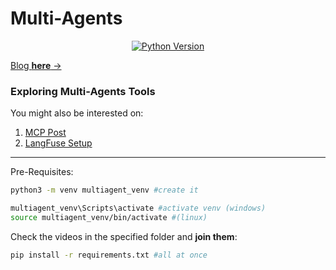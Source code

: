 # Multi-Agents

<div align="center">
  <a href="https://www.python.org/downloads/release/python-312">
    <img alt="Python Version" src="https://img.shields.io/badge/python-3.12-blue.svg" />
  </a>
</div>

[Blog **here** →](https://jalcocert.github.io/JAlcocerT/ai-multi-agents-frameworks/)



### Exploring Multi-Agents Tools

You might also be interested on:

1. [MCP Post](https://jalcocert.github.io/JAlcocerT/ai-understanding-mcp-framework/)
2. [LangFuse Setup](https://github.com/JAlcocerT/Docker/tree/main/AI_Gen/LangFuse)


---


Pre-Requisites:

```sh
python3 -m venv multiagent_venv #create it

multiagent_venv\Scripts\activate #activate venv (windows)
source multiagent_venv/bin/activate #(linux)
```

Check the videos in the specified folder and **join them**:

```sh
pip install -r requirements.txt #all at once
```